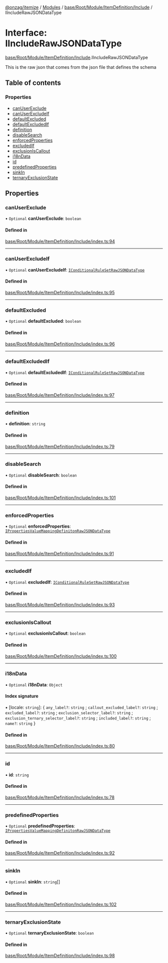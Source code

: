[@onzag/itemize](../README.md) / [Modules](../modules.md) / [base/Root/Module/ItemDefinition/Include](../modules/base_Root_Module_ItemDefinition_Include.md) / IIncludeRawJSONDataType

# Interface: IIncludeRawJSONDataType

[base/Root/Module/ItemDefinition/Include](../modules/base_Root_Module_ItemDefinition_Include.md).IIncludeRawJSONDataType

This is the raw json that comes from the json file that defines the schema

## Table of contents

### Properties

- [canUserExclude](base_Root_Module_ItemDefinition_Include.IIncludeRawJSONDataType.md#canuserexclude)
- [canUserExcludeIf](base_Root_Module_ItemDefinition_Include.IIncludeRawJSONDataType.md#canuserexcludeif)
- [defaultExcluded](base_Root_Module_ItemDefinition_Include.IIncludeRawJSONDataType.md#defaultexcluded)
- [defaultExcludedIf](base_Root_Module_ItemDefinition_Include.IIncludeRawJSONDataType.md#defaultexcludedif)
- [definition](base_Root_Module_ItemDefinition_Include.IIncludeRawJSONDataType.md#definition)
- [disableSearch](base_Root_Module_ItemDefinition_Include.IIncludeRawJSONDataType.md#disablesearch)
- [enforcedProperties](base_Root_Module_ItemDefinition_Include.IIncludeRawJSONDataType.md#enforcedproperties)
- [excludedIf](base_Root_Module_ItemDefinition_Include.IIncludeRawJSONDataType.md#excludedif)
- [exclusionIsCallout](base_Root_Module_ItemDefinition_Include.IIncludeRawJSONDataType.md#exclusioniscallout)
- [i18nData](base_Root_Module_ItemDefinition_Include.IIncludeRawJSONDataType.md#i18ndata)
- [id](base_Root_Module_ItemDefinition_Include.IIncludeRawJSONDataType.md#id)
- [predefinedProperties](base_Root_Module_ItemDefinition_Include.IIncludeRawJSONDataType.md#predefinedproperties)
- [sinkIn](base_Root_Module_ItemDefinition_Include.IIncludeRawJSONDataType.md#sinkin)
- [ternaryExclusionState](base_Root_Module_ItemDefinition_Include.IIncludeRawJSONDataType.md#ternaryexclusionstate)

## Properties

### canUserExclude

• `Optional` **canUserExclude**: `boolean`

#### Defined in

[base/Root/Module/ItemDefinition/Include/index.ts:94](https://github.com/onzag/itemize/blob/59702dd5/base/Root/Module/ItemDefinition/Include/index.ts#L94)

___

### canUserExcludeIf

• `Optional` **canUserExcludeIf**: [`IConditionalRuleSetRawJSONDataType`](../modules/base_Root_Module_ItemDefinition_ConditionalRuleSet.md#iconditionalrulesetrawjsondatatype)

#### Defined in

[base/Root/Module/ItemDefinition/Include/index.ts:95](https://github.com/onzag/itemize/blob/59702dd5/base/Root/Module/ItemDefinition/Include/index.ts#L95)

___

### defaultExcluded

• `Optional` **defaultExcluded**: `boolean`

#### Defined in

[base/Root/Module/ItemDefinition/Include/index.ts:96](https://github.com/onzag/itemize/blob/59702dd5/base/Root/Module/ItemDefinition/Include/index.ts#L96)

___

### defaultExcludedIf

• `Optional` **defaultExcludedIf**: [`IConditionalRuleSetRawJSONDataType`](../modules/base_Root_Module_ItemDefinition_ConditionalRuleSet.md#iconditionalrulesetrawjsondatatype)

#### Defined in

[base/Root/Module/ItemDefinition/Include/index.ts:97](https://github.com/onzag/itemize/blob/59702dd5/base/Root/Module/ItemDefinition/Include/index.ts#L97)

___

### definition

• **definition**: `string`

#### Defined in

[base/Root/Module/ItemDefinition/Include/index.ts:79](https://github.com/onzag/itemize/blob/59702dd5/base/Root/Module/ItemDefinition/Include/index.ts#L79)

___

### disableSearch

• `Optional` **disableSearch**: `boolean`

#### Defined in

[base/Root/Module/ItemDefinition/Include/index.ts:101](https://github.com/onzag/itemize/blob/59702dd5/base/Root/Module/ItemDefinition/Include/index.ts#L101)

___

### enforcedProperties

• `Optional` **enforcedProperties**: [`IPropertiesValueMappingDefinitonRawJSONDataType`](base_Root_Module_ItemDefinition_PropertiesValueMappingDefiniton.IPropertiesValueMappingDefinitonRawJSONDataType.md)

#### Defined in

[base/Root/Module/ItemDefinition/Include/index.ts:91](https://github.com/onzag/itemize/blob/59702dd5/base/Root/Module/ItemDefinition/Include/index.ts#L91)

___

### excludedIf

• `Optional` **excludedIf**: [`IConditionalRuleSetRawJSONDataType`](../modules/base_Root_Module_ItemDefinition_ConditionalRuleSet.md#iconditionalrulesetrawjsondatatype)

#### Defined in

[base/Root/Module/ItemDefinition/Include/index.ts:93](https://github.com/onzag/itemize/blob/59702dd5/base/Root/Module/ItemDefinition/Include/index.ts#L93)

___

### exclusionIsCallout

• `Optional` **exclusionIsCallout**: `boolean`

#### Defined in

[base/Root/Module/ItemDefinition/Include/index.ts:100](https://github.com/onzag/itemize/blob/59702dd5/base/Root/Module/ItemDefinition/Include/index.ts#L100)

___

### i18nData

• `Optional` **i18nData**: `Object`

#### Index signature

▪ [locale: `string`]: \{ `any_label?`: `string` ; `callout_excluded_label?`: `string` ; `excluded_label?`: `string` ; `exclusion_selector_label?`: `string` ; `exclusion_ternary_selector_label?`: `string` ; `included_label?`: `string` ; `name?`: `string`  }

#### Defined in

[base/Root/Module/ItemDefinition/Include/index.ts:80](https://github.com/onzag/itemize/blob/59702dd5/base/Root/Module/ItemDefinition/Include/index.ts#L80)

___

### id

• **id**: `string`

#### Defined in

[base/Root/Module/ItemDefinition/Include/index.ts:78](https://github.com/onzag/itemize/blob/59702dd5/base/Root/Module/ItemDefinition/Include/index.ts#L78)

___

### predefinedProperties

• `Optional` **predefinedProperties**: [`IPropertiesValueMappingDefinitonRawJSONDataType`](base_Root_Module_ItemDefinition_PropertiesValueMappingDefiniton.IPropertiesValueMappingDefinitonRawJSONDataType.md)

#### Defined in

[base/Root/Module/ItemDefinition/Include/index.ts:92](https://github.com/onzag/itemize/blob/59702dd5/base/Root/Module/ItemDefinition/Include/index.ts#L92)

___

### sinkIn

• `Optional` **sinkIn**: `string`[]

#### Defined in

[base/Root/Module/ItemDefinition/Include/index.ts:102](https://github.com/onzag/itemize/blob/59702dd5/base/Root/Module/ItemDefinition/Include/index.ts#L102)

___

### ternaryExclusionState

• `Optional` **ternaryExclusionState**: `boolean`

#### Defined in

[base/Root/Module/ItemDefinition/Include/index.ts:98](https://github.com/onzag/itemize/blob/59702dd5/base/Root/Module/ItemDefinition/Include/index.ts#L98)
